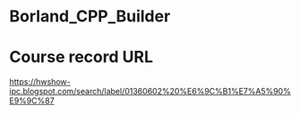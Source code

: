 # Borland_CPP_Builder
# Course record URL
https://hwshow-ipc.blogspot.com/search/label/01360602%20%E6%9C%B1%E7%A5%90%E9%9C%87
